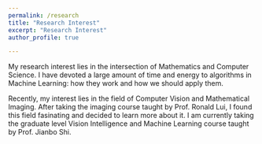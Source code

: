 ```yaml
---
permalink: /research
title: "Research Interest"
excerpt: "Research Interest"
author_profile: true

---
```


My research interest lies in the intersection of Mathematics and Computer Science. I have devoted a large amount of time and energy
to algorithms in Machine Learning: how they work and how we should apply them. 

Recently, my interest lies in the field of Computer Vision and Mathematical Imaging. After taking the imaging course taught by
Prof. Ronald Lui, I found this field fasinating and decided to learn more about it. I am currently taking the graduate level
Vision Intelligence and Machine Learning course taught by Prof. Jianbo Shi.
